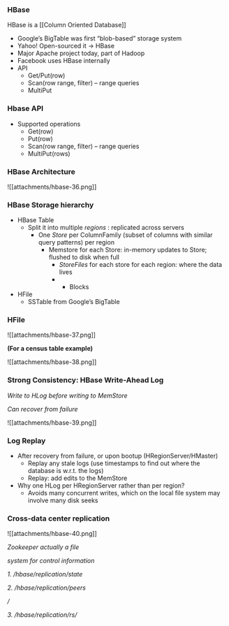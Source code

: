 ### HBase

HBase is a [[Column Oriented Database]]

* Google’s BigTable was first “blob-based” storage system
* Yahoo! Open-sourced it -> HBase
* Major Apache project today, part of Hadoop
* Facebook uses HBase internally
* API
  * Get/Put(row)
  * Scan(row range, filter) – range queries
  * MultiPut

### Hbase API

* Supported operations
  * Get(row)
  * Put(row)
  * Scan(row range, filter) – range queries
  * MultiPut(rows)

### HBase Architecture

![[attachments/hbase-36.png]]

### HBase Storage hierarchy

* HBase Table
  * Split it into multiple *regions* : replicated across servers
    * One *Store* per ColumnFamily (subset of columns with similar query patterns) per region
      * Memstore for each Store: in-memory updates to Store; flushed to disk when full
        * *StoreFiles* for each store for each region: where the data lives
        * - Blocks
* HFile
  * SSTable from Google’s BigTable

### HFile

![[attachments/hbase-37.png]]

**(For a census table example)**

![[attachments/hbase-38.png]]

### Strong Consistency: HBase Write-Ahead Log

*Write to HLog*  *before*  *writing to MemStore*

*Can recover from failure*


![[attachments/hbase-39.png]]

### Log Replay

* After recovery from failure, or upon bootup (HRegionServer/HMaster)
  * Replay any stale logs (use timestamps to find out where the database is w.r.t. the logs)
  * Replay: add edits to the MemStore
* Why one HLog per HRegionServer rather than per region?
  * Avoids many concurrent writes, which on the local file system may involve many disk seeks

### Cross-data center replication

![[attachments/hbase-40.png]]

*Zookeeper actually a file*

*system for control information*

*1. /hbase/replication/state*

*2. /hbase/replication/peers*

*/<peer cluster number>*

*3. /hbase/replication/rs/<hlog>*